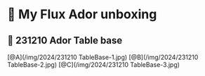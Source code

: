 # 🎡 My Flux Ador unboxing


## 🎡 231210 Ador Table base
[@A](/img/2024/231210 TableBase-1.jpg)
[@B](/img/2024/231210 TableBase-2.jpg)
[@C](/img/2024/231210 TableBase-3.jpg)

